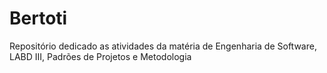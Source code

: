 # Bertoti
Repositório dedicado as atividades da matéria de Engenharia de Software, LABD III, Padrões de Projetos e Metodologia 
